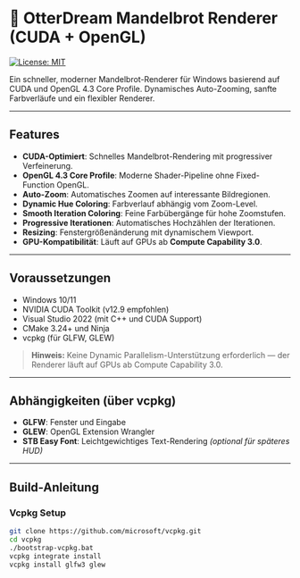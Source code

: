 # 🦦 OtterDream Mandelbrot Renderer (CUDA + OpenGL)

[![License: MIT](https://img.shields.io/badge/License-MIT-yellow.svg)](LICENSE)

Ein schneller, moderner Mandelbrot-Renderer für Windows basierend auf CUDA und OpenGL 4.3 Core Profile. Dynamisches Auto-Zooming, sanfte Farbverläufe und ein flexibler Renderer.

---

## Features

- **CUDA-Optimiert**: Schnelles Mandelbrot-Rendering mit progressiver Verfeinerung.
- **OpenGL 4.3 Core Profile**: Moderne Shader-Pipeline ohne Fixed-Function OpenGL.
- **Auto-Zoom**: Automatisches Zoomen auf interessante Bildregionen.
- **Dynamic Hue Coloring**: Farbverlauf abhängig vom Zoom-Level.
- **Smooth Iteration Coloring**: Feine Farbübergänge für hohe Zoomstufen.
- **Progressive Iterationen**: Automatisches Hochzählen der Iterationen.
- **Resizing**: Fenstergrößenänderung mit dynamischem Viewport.
- **GPU-Kompatibilität**: Läuft auf GPUs ab **Compute Capability 3.0**.

---

## Voraussetzungen

- Windows 10/11
- NVIDIA CUDA Toolkit (v12.9 empfohlen)
- Visual Studio 2022 (mit C++ und CUDA Support)
- CMake 3.24+ und Ninja
- vcpkg (für GLFW, GLEW)

> **Hinweis:** Keine Dynamic Parallelism-Unterstützung erforderlich — der Renderer läuft auf GPUs ab Compute Capability 3.0.

---

## Abhängigkeiten (über vcpkg)

- **GLFW**: Fenster und Eingabe
- **GLEW**: OpenGL Extension Wrangler
- **STB Easy Font**: Leichtgewichtiges Text-Rendering *(optional für späteres HUD)*

---

## Build-Anleitung

### Vcpkg Setup

```bash
git clone https://github.com/microsoft/vcpkg.git
cd vcpkg
./bootstrap-vcpkg.bat
vcpkg integrate install
vcpkg install glfw3 glew
